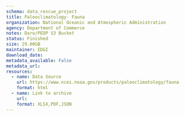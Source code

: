 ```yaml
---
schema: data_rescue_project 
title: Paleoclimatology- Fauna
organization: National Oceanic and Atmospheric Administration
agency: Department of Commerce
notes: Daro/PEDP S3 Bucket
status: Finished
size: 29.00GB
maintainer: EDGI
download_date: 
metadata_available: False
metadata_url: 
resources:
  - name: Data Source
    url: https://www.ncei.noaa.gov/products/paleoclimatology/fauna
    format: html
  - name: Link to archive
    url: 
    format: XLSX,PDF,JSON
---
```

